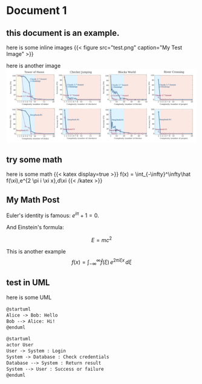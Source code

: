 # Document 1

## this document is an example.

here is some inline images
{{< figure src="test.png" caption="My Test Image" >}}

here is another image
![alt text](test.png)

## try some math

here is some math
{{< katex display=true >}}
f(x) = \int_{-\infty}^\infty\hat f(\xi)\,e^{2 \pi i \xi x}\,d\xi
{{< /katex >}}

## My Math Post

Euler's identity is famous: $e^{i\pi} + 1 = 0$.

And Einstein's formula:

$$
E = mc^2
$$

This is another example
$$
f(x) = \int_{-\infty}^\infty\hat f(\xi)\,e^{2 \pi i \xi x}\,d\xi
$$


## test in UML
here is some UML

```plantuml
@startuml
Alice -> Bob: Hello
Bob --> Alice: Hi!
@enduml
```

```plantuml
@startuml
actor User
User -> System : Login
System -> Database : Check credentials
Database --> System : Return result
System --> User : Success or failure
@enduml
```